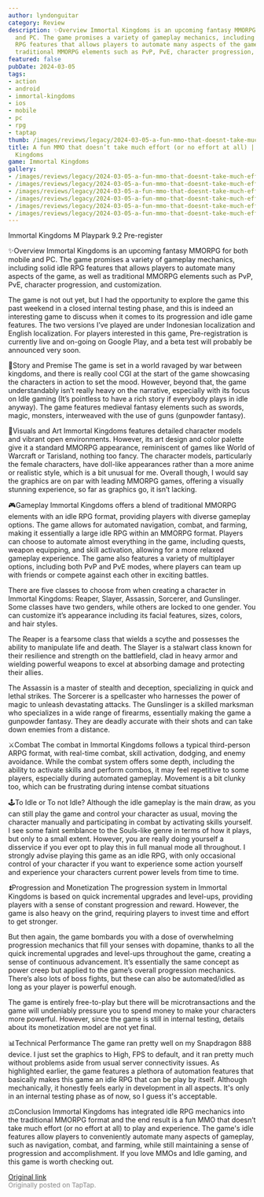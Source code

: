 ```yaml
---
author: lyndonguitar
category: Review
description: ✨Overview Immortal Kingdoms is an upcoming fantasy MMORPG for both mobile
  and PC. The game promises a variety of gameplay mechanics, including solid idle
  RPG features that allows players to automate many aspects of the game, as well as
  traditional MMORPG elements such as PvP, PvE, character progression, and customization.
featured: false
pubDate: 2024-03-05
tags:
- action
- android
- immortal-kingdoms
- ios
- mobile
- pc
- rpg
- taptap
thumb: /images/reviews/legacy/2024-03-05-a-fun-mmo-that-doesnt-take-much-effort-or-no-effort-at-all--preview---immortal-kingdoms-0.avif
title: A fun MMO that doesn’t take much effort (or no effort at all) | Preview - Immortal
  Kingdoms
game: Immortal Kingdoms
gallery:
- /images/reviews/legacy/2024-03-05-a-fun-mmo-that-doesnt-take-much-effort-or-no-effort-at-all--preview---immortal-kingdoms-0.avif
- /images/reviews/legacy/2024-03-05-a-fun-mmo-that-doesnt-take-much-effort-or-no-effort-at-all--preview---immortal-kingdoms-1.avif
- /images/reviews/legacy/2024-03-05-a-fun-mmo-that-doesnt-take-much-effort-or-no-effort-at-all--preview---immortal-kingdoms-2.avif
- /images/reviews/legacy/2024-03-05-a-fun-mmo-that-doesnt-take-much-effort-or-no-effort-at-all--preview---immortal-kingdoms-3.avif
- /images/reviews/legacy/2024-03-05-a-fun-mmo-that-doesnt-take-much-effort-or-no-effort-at-all--preview---immortal-kingdoms-4.avif
- /images/reviews/legacy/2024-03-05-a-fun-mmo-that-doesnt-take-much-effort-or-no-effort-at-all--preview---immortal-kingdoms-5.avif
---
```

Immortal Kingdoms M Playpark
9.2
Pre-register

✨Overview
Immortal Kingdoms is an upcoming fantasy MMORPG for both mobile and PC. The game promises a variety of gameplay mechanics, including solid idle RPG features that allows players to automate many aspects of the game, as well as traditional MMORPG elements such as PvP, PvE, character progression, and customization.

The game is not out yet, but I had the opportunity to explore the game this past weekend in a closed internal testing phase, and this is indeed an interesting game to discuss when it comes to its progression and idle game features. The two versions I’ve played are under Indonesian localization and English localization. For players interested in this game, Pre-registration is currently live and on-going on Google Play, and a beta test will probably be announced very soon.

📖Story and Premise
The game is set in a world ravaged by war between kingdoms, and there is really cool CGI at the start of the game showcasing the characters in action to set the mood. However, beyond that, the game understandably isn’t really heavy on the narrative, especially with its focus on Idle gaming (It’s pointless to have a rich story if everybody plays in idle anyway). The game features medieval fantasy elements such as swords, magic, monsters, interweaved with the use of guns (gunpowder fantasy).

🎨Visuals and Art
Immortal Kingdoms features detailed character models and vibrant open environments. However, its art design and color palette give it a standard MMORPG appearance, reminiscent of games like World of Warcraft or Tarisland, nothing too fancy. The character models, particularly the female characters, have doll-like appearances rather than a more anime or realistic style, which is a bit unusual for me. Overall though, I would say the graphics are on par with leading MMORPG games, offering a visually stunning experience, so far as graphics go, it isn’t lacking.

🎮Gameplay
Immortal Kingdoms offers a blend of traditional MMORPG elements with an idle RPG format, providing players with diverse gameplay options. The game allows for automated navigation, combat, and farming, making it essentially a large idle RPG within an MMORPG format. Players can choose to automate almost everything in the game, including quests, weapon equipping, and skill activation, allowing for a more relaxed gameplay experience. The game also features a variety of multiplayer options, including both PvP and PvE modes, where players can team up with friends or compete against each other in exciting battles.

There are five classes to choose from when creating a character in Immortal Kingdoms: Reaper, Slayer, Assassin, Sorcerer, and Gunslinger. Some classes have two genders, while others are locked to one gender. You can customize it’s appearance including its facial features, sizes, colors, and hair styles.

The Reaper is a fearsome class that wields a scythe and possesses the ability to manipulate life and death. The Slayer is a stalwart class known for their resilience and strength on the battlefield, clad in heavy armor and wielding powerful weapons to excel at absorbing damage and protecting their allies.

The Assassin is a master of stealth and deception, specializing in quick and lethal strikes. The Sorcerer is a spellcaster who harnesses the power of magic to unleash devastating attacks. The Gunslinger is a skilled marksman who specializes in a wide range of firearms, essentially making the game a gunpowder fantasy. They are deadly accurate with their shots and can take down enemies from a distance.

⚔️Combat
The combat in Immortal Kingdoms follows a typical third-person ARPG format, with real-time combat, skill activation, dodging, and enemy avoidance. While the combat system offers some depth, including the ability to activate skills and perform combos, it may feel repetitive to some players, especially during automated gameplay. Movement is a bit clunky too, which can be frustrating during intense combat situations

🕹To Idle or To not Idle?
Although the idle gameplay is the main draw, as you can still play the game and control your character as usual, moving the character manually and participating in combat by activating skills yourself. I see some faint semblance to the Souls-like genre in terms of how it plays, but only to a small extent. However, you are really doing yourself a disservice if you ever opt to play this in full manual mode all throughout. I strongly advise playing this game as an idle RPG, with only occasional control of your character if you want to experience some action yourself and experience your characters current power levels from time to time.

⏫Progression and Monetization
The progression system in Immortal Kingdoms is based on quick incremental upgrades and level-ups, providing players with a sense of constant progression and reward. However, the game is also heavy on the grind, requiring players to invest time and effort to get stronger.

But then again, the game bombards you with a dose of overwhelming progression mechanics that fill your senses with dopamine, thanks to all the quick incremental upgrades and level-ups throughout the game, creating a sense of continuous advancement. It’s essentially the same concept as power creep but applied to the game’s overall progression mechanics. There’s also lots of boss fights, but these can also be automated/idled as long as your player is powerful enough.

The game is entirely free-to-play but there will be microtransactions and the game will undeniably pressure you to spend money to make your characters more powerful. However, since the game is still in internal testing, details about its monetization model are not yet final.

📊Technical Performance
The game ran pretty well on my Snapdragon 888 device. I just set the graphics to High, FPS to default, and it ran pretty much without problems aside from usual server connectivity issues. As highlighted earlier, the game features a plethora of automation features that basically makes this game an idle RPG that can be play by itself. Although mechanically, it honestly feels early in development in all aspects. It's only in an internal testing phase as of now, so I guess it's acceptable.

⚖️Conclusion
Immortal Kingdoms has integrated idle RPG mechanics into the traditional MMORPG format and the end result is a fun MMO that doesn’t take much effort (or no effort at all) to play and experience. The game's idle features allow players to conveniently automate many aspects of gameplay, such as navigation, combat, and farming, while still maintaining a sense of progression and accomplishment. If you love MMOs and Idle gaming, and this game is worth checking out.

[Original link](https://www.taptap.io/post/7084239)<br><span style="font-size: 0.95em; color: #888;">Originally posted on TapTap.</span>